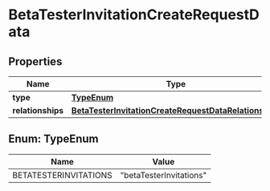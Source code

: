 

# BetaTesterInvitationCreateRequestData


## Properties

| Name | Type | Description | Notes |
|------------ | ------------- | ------------- | -------------|
|**type** | [**TypeEnum**](#TypeEnum) |  |  |
|**relationships** | [**BetaTesterInvitationCreateRequestDataRelationships**](BetaTesterInvitationCreateRequestDataRelationships.md) |  |  |



## Enum: TypeEnum

| Name | Value |
|---- | -----|
| BETATESTERINVITATIONS | &quot;betaTesterInvitations&quot; |




